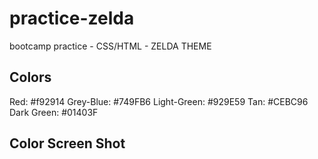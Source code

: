 # practice-zelda
bootcamp practice - CSS/HTML - ZELDA THEME

## Colors

Red: #f92914
Grey-Blue: #749FB6
Light-Green: #929E59
Tan: #CEBC96
Dark Green: #01403F


## Color Screen Shot
